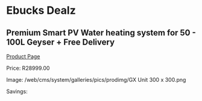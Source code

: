 
# Ebucks Dealz
## Premium Smart PV Water heating system for 50 - 100L Geyser + Free Delivery
[Product Page](https://www.ebucks.com/web/shop/productSelected.do?prodId=1178919860&catId=1178920455)

Price: R28999.00

Image: /web/cms/system/galleries/pics/prodimg/GX Unit 300 x 300.png

Savings: 


	
